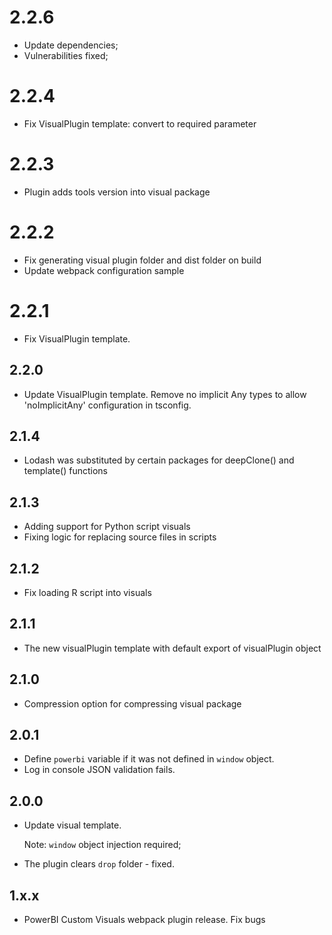 # 2.2.6
* Update dependencies;
* Vulnerabilities fixed;

# 2.2.4
* Fix VisualPlugin template: convert to required parameter

# 2.2.3
* Plugin adds tools version into visual package

# 2.2.2
* Fix generating visual plugin folder and dist folder on build
* Update webpack configuration sample

# 2.2.1
* Fix VisualPlugin template.

## 2.2.0
* Update VisualPlugin template. Remove no implicit Any types to allow 'noImplicitAny' configuration in tsconfig.

## 2.1.4
* Lodash was substituted by certain packages for deepClone() and template() functions

## 2.1.3
* Adding support for Python script visuals
* Fixing logic for replacing source files in scripts

## 2.1.2
* Fix loading R script into visuals

## 2.1.1
* The new visualPlugin template with default export of visualPlugin object

## 2.1.0
* Compression option for compressing visual package

## 2.0.1
* Define `powerbi` variable if it was not defined in `window` object.
* Log in console JSON validation fails.

## 2.0.0
* Update visual template.

    Note: `window` object injection required;
* The plugin clears `drop` folder - fixed.

## 1.x.x
* PowerBI Custom Visuals webpack plugin release. Fix bugs